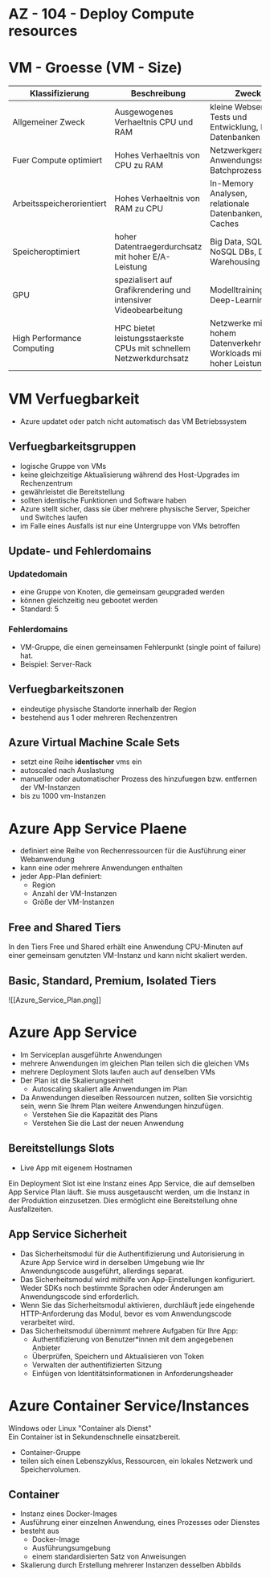 # AZ - 104 - Deploy Compute resources

# VM - Groesse (VM - Size)

| Klassifizierung            | Beschreibung                                                       | Zweck                                                          |
| -------------------------- | ------------------------------------------------------------------ | -------------------------------------------------------------- |
| Allgemeiner Zweck          | Ausgewogenes Verhaeltnis CPU und RAM                               | kleine Webserver, Tests und Entwicklung, kleine Datenbanken    |
| Fuer Compute optimiert     | Hohes Verhaeltnis von CPU zu RAM                                   | Netzwerkgeraete, Anwendungsserver, Batchprozesse               |
| Arbeitsspeicherorientiert  | Hohes Verhaeltnis von RAM zu CPU                                   | In-Memory Analysen, relationale Datenbanken, Caches            |
| Speicheroptimiert          | hoher Datentraegerdurchsatz mit hoher E/A-Leistung                 | Big Data, SQL-, NoSQL DBs, Data Warehousing                    |
| GPU                        | spezialisert auf Grafikrendering und intensiver Videobearbeitung   | Modelltraining, Deep-Learning                                  |
| High Performance Computing | HPC bietet leistungsstaerkste CPUs mit schnellem Netzwerkdurchsatz | Netzwerke mit hohem Datenverkehr, Workloads mit hoher Leistung |

# VM Verfuegbarkeit

- Azure updatet oder patch nicht automatisch das VM Betriebssystem

## Verfuegbarkeitsgruppen

- logische Gruppe von VMs
- keine gleichzeitige Aktualisierung während des Host-Upgrades im Rechenzentrum
- gewährleistet die Bereitstellung
- sollten identische Funktionen und Software haben
- Azure stellt sicher, dass sie über mehrere physische Server, Speicher und Switches laufen
- im Falle eines Ausfalls ist nur eine Untergruppe von VMs betroffen

## Update- und Fehlerdomains

### Updatedomain
- eine Gruppe von Knoten, die gemeinsam geupgraded werden
- können gleichzeitig neu gebootet werden
- Standard: 5

### Fehlerdomains

- VM-Gruppe, die einen gemeinsamen Fehlerpunkt (single point of failure) hat.
- Beispiel: Server-Rack

## Verfuegbarkeitszonen

- eindeutige physische Standorte innerhalb der Region
- bestehend aus 1 oder mehreren Rechenzentren

## Azure Virtual Machine Scale Sets

- setzt eine Reihe **identischer** vms ein
- autoscaled nach Auslastung
- manueller oder automatischer Prozess des hinzufuegen bzw. entfernen der VM-Instanzen
- bis zu 1000 vm-Instanzen

# Azure App Service Plaene

- definiert eine Reihe von Rechenressourcen für die Ausführung einer Webanwendung
- kann eine oder mehrere Anwendungen enthalten
- jeder App-Plan definiert:
	- Region
	- Anzahl der VM-Instanzen
	- Größe der VM-Instanzen

## Free and Shared Tiers

In den Tiers Free und Shared erhält eine Anwendung CPU-Minuten auf einer gemeinsam genutzten VM-Instanz und kann nicht skaliert werden.

## Basic, Standard, Premium, Isolated Tiers

![[Azure_Service_Plan.png]]

# Azure App Service

- Im Serviceplan ausgeführte Anwendungen  
- mehrere Anwendungen im gleichen Plan teilen sich die gleichen VMs
- mehrere Deployment Slots laufen auch auf denselben VMs  
- Der Plan ist die Skalierungseinheit 
	- Autoscaling skaliert alle Anwendungen im Plan  
- Da Anwendungen dieselben Ressourcen nutzen, sollten Sie vorsichtig sein, wenn Sie Ihrem Plan weitere Anwendungen hinzufügen.  
	- Verstehen Sie die Kapazität des Plans  
	- Verstehen Sie die Last der neuen Anwendung

## Bereitstellungs Slots

- Live App mit eigenem Hostnamen

Ein Deployment Slot ist eine Instanz eines App Service, die auf demselben App Service Plan läuft.
Sie muss ausgetauscht werden, um die Instanz in der Produktion einzusetzen. Dies ermöglicht eine Bereitstellung ohne Ausfallzeiten.

## App Service Sicherheit

- Das Sicherheitsmodul für die Authentifizierung und Autorisierung in Azure App Service wird in derselben Umgebung wie Ihr Anwendungscode ausgeführt, allerdings separat.
- Das Sicherheitsmodul wird mithilfe von App-Einstellungen konfiguriert. Weder SDKs noch bestimmte Sprachen oder Änderungen am Anwendungscode sind erforderlich.
- Wenn Sie das Sicherheitsmodul aktivieren, durchläuft jede eingehende HTTP-Anforderung das Modul, bevor es vom Anwendungscode verarbeitet wird.
- Das Sicherheitsmodul übernimmt mehrere Aufgaben für Ihre App:
    - Authentifizierung von Benutzer*innen mit dem angegebenen Anbieter
    - Überprüfen, Speichern und Aktualisieren von Token
    - Verwalten der authentifizierten Sitzung
    - Einfügen von Identitätsinformationen in Anforderungsheader

# Azure Container Service/Instances

Windows oder Linux "Container als Dienst"  
Ein Container ist in Sekundenschnelle einsatzbereit.  
- Container-Gruppe 
- teilen sich einen Lebenszyklus, Ressourcen, ein lokales Netzwerk und Speichervolumen.

## Container

- Instanz eines Docker-Images  
- Ausführung einer einzelnen Anwendung, eines Prozesses oder Dienstes  
- besteht aus 
	- Docker-Image  
	- Ausführungsumgebung  
	- einem standardisierten Satz von Anweisungen 
- Skalierung durch Erstellung mehrerer Instanzen desselben Abbilds